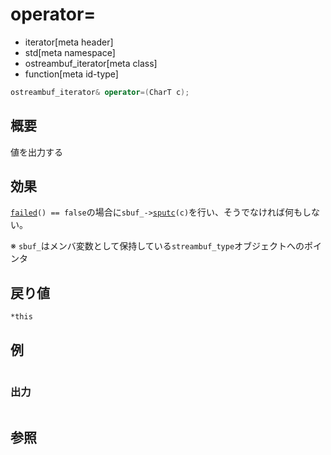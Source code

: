 # operator=
* iterator[meta header]
* std[meta namespace]
* ostreambuf_iterator[meta class]
* function[meta id-type]

```cpp
ostreambuf_iterator& operator=(CharT c);
```

## 概要
値を出力する


## 効果
[`failed`](failed.md)`() == false`の場合に`sbuf_->`[`sputc`](../../streambuf/basic_streambuf/sputc.md)`(c)`を行い、そうでなければ何もしない。

※ `sbuf_`はメンバ変数として保持している`streambuf_type`オブジェクトへのポインタ


## 戻り値
`*this`

## 例
```cpp
```

### 出力
```
```

## 参照
